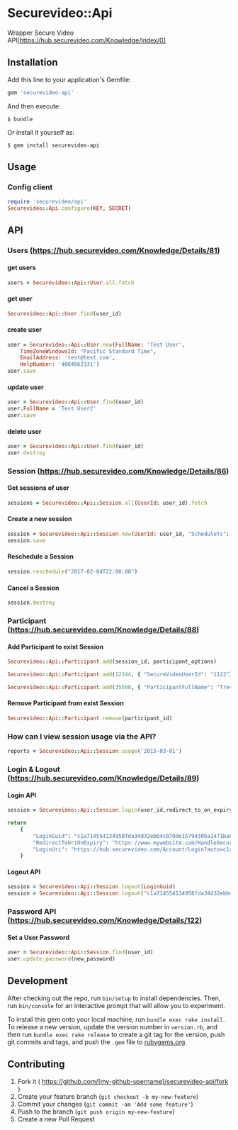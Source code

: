 # Securevideo::Api

Wrapper Secure Video API[https://hub.securevideo.com/Knowledge/Index/0]

## Installation

Add this line to your application's Gemfile:

```ruby
gem 'securevideo-api'
```

And then execute:

    $ bundle

Or install it yourself as:

    $ gem install securevideo-api

## Usage

### Config client

```ruby
require 'securevideo/api'
Securevideo::Api.configure(KEY, SECRET)
```

## API

### Users (https://hub.securevideo.com/Knowledge/Details/81)

#### get users

```ruby
users = Securevideo::Api::User.all.fetch
```

#### get user

```ruby
Securevideo::Api::User.find(user_id)
```

#### create user

```ruby
user = Securevideo::Api::User.new(FullName: 'Test User',
    TimeZoneWindowsId: "Pacific Standard Time",
    EmailAddress: 'test@test.com',
    HelpNumber: '4084062331')
user.save
```

#### update user

```ruby
user = Securevideo::Api::User.find(user_id)
user.FullName = 'Test User2'
user.save
```

#### delete user

```ruby
user = Securevideo::Api::User.find(user_id)
user.destroy
```

### Session (https://hub.securevideo.com/Knowledge/Details/86)

#### Get sessions of user

```ruby
sessions = Securevideo::Api::Session.all(UserId: user_id).fetch
```

#### Create a new session

```ruby
session = Securevideo::Api::Session.new(UserId: user_id, "ScheduleTs": "2016-04-16T15:00:00", "Participants":[{ "ParticipantFullName": "Trevor", "ParticipantEmailAddress": "trevor@geemail.com", "ParticipantSmsNumber": "3124455566", "ParticipantDefaultResolution": "default", "ParticipantTimeZoneWindowsId": "Hawaiian Standard Time", "ShouldAutoDeliverCode": "S"}])
session.save
```

#### Reschedule a Session

```ruby
session.reschedule("2017-02-04T22:00:00")
```

#### Cancel a Session

```ruby
session.destroy
```

### Participant (https://hub.securevideo.com/Knowledge/Details/88)

#### Add Participant to exist Session

```ruby
Securevideo::Api::Participant.add(session_id, participant_options)
```

```ruby
Securevideo::Api::Participant.add(12344, { "SecureVideoUserId": "1122"})
```

```ruby
Securevideo::Api::Participant.add(35508, { "ParticipantFullName": "Trevor", "ParticipantEmailAddress": "trevor28@geemail.com", "ParticipantSmsNumber": "13124456666", "ParticipantDefaultResolution": "high", "ParticipantTimeZoneWindowsId": "Eastern Standard Time", "ShouldAutoDeliverCode": "S",})
```

#### Remove Participant from exist Session

```ruby
Securevideo::Api::Participant.remove(participant_id)
```

### How can I view session usage via the API?

```ruby
reports = Securevideo::Api::Session.usage('2015-03-01')
```

### Login & Logout (https://hub.securevideo.com/Knowledge/Details/89)

#### Login API

```ruby
session = Securevideo::Api::Session.login(user_id,redirect_to_on_expiry)

return
    {
        "LoginGuid": "c1a714554134958fda34d32ebb4c070de1579430ba1471ba8d4c0b2b6e8ba8d6",
        "RedirectToUriOnExpiry": "https://www.mywebsite.com/HandleSecureVideoLoginExpiration",
        "LoginUri": "https://hub.securevideo.com/Account/Login?auto=c1a714554134958fda34d32ebb4c070de1579430ba1471ba8d4c0b2b6e8ba8d6"
    }
```

#### Logout API

```ruby
session = Securevideo::Api::Session.logout(LoginGuid)
session = Securevideo::Api::Session.logout("c1a714554134958fda34d32ebb4c070de1579430ba1471ba8d4c0b2b6e8ba8d6")
```

### Password API (https://hub.securevideo.com/Knowledge/Details/122)

#### Set a User Password

```ruby
user = Securevideo::Api::Session.find(user_id)
user.update_password(new_password)
```

## Development

After checking out the repo, run `bin/setup` to install dependencies. Then, run `bin/console` for an interactive prompt that will allow you to experiment.

To install this gem onto your local machine, run `bundle exec rake install`. To release a new version, update the version number in `version.rb`, and then run `bundle exec rake release` to create a git tag for the version, push git commits and tags, and push the `.gem` file to [rubygems.org](https://rubygems.org).

## Contributing

1. Fork it ( https://github.com/[my-github-username]/securevideo-api/fork )
2. Create your feature branch (`git checkout -b my-new-feature`)
3. Commit your changes (`git commit -am 'Add some feature'`)
4. Push to the branch (`git push origin my-new-feature`)
5. Create a new Pull Request
